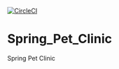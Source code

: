 [![CircleCI](https://circleci.com/gh/AnkitSalian/Spring_Pet_Clinic.svg?style=svg)](https://circleci.com/gh/AnkitSalian/Spring_Pet_Clinic)

# Spring_Pet_Clinic

Spring Pet Clinic
